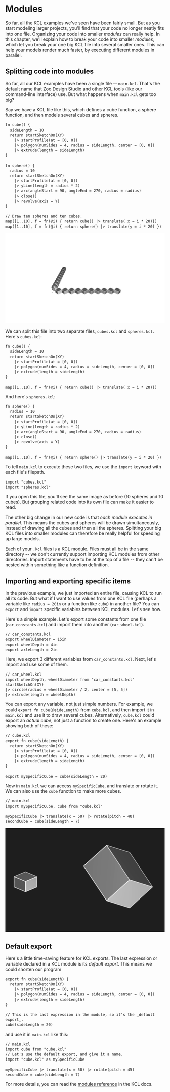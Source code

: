 # Modules

<!-- toc -->

So far, all the KCL examples we've seen have been fairly small. But as you start modeling larger projects, you'll find that your code no longer neatly fits into one file. Organizing your code into smaller _modules_ can really help. In this chapter, we'll explain how to break your code into smaller _modules_, which let you break your one big KCL file into several smaller ones. This can help your models render much faster, by executing different modules in parallel.

## Splitting code into modules

So far, all our KCL examples have been a single file -- `main.kcl`. That's the default name that Zoo Design Studio and other KCL tools (like our command-line interface) use. But what happens when `main.kcl` gets too big? 

Say we have a KCL file like this, which defines a cube function, a sphere function, and then models several cubes and spheres.

```kcl=cubes_and_spheres
fn cube() {
  sideLength = 10
  return startSketchOn(XY)
    |> startProfile(at = [0, 0])
    |> polygon(numSides = 4, radius = sideLength, center = [0, 0])
    |> extrude(length = sideLength)
}

fn sphere() {
  radius = 10
  return startSketchOn(XY)
    |> startProfile(at = [0, 0])
    |> yLine(length = radius * 2)
    |> arc(angleStart = 90, angleEnd = 270, radius = radius)
    |> close()
    |> revolve(axis = Y)
}

// Draw ten spheres and ten cubes.
map([1..10], f = fn(@i) { return cube() |> translate( x = i * 20)})
map([1..10], f = fn(@i) { return sphere() |> translate(y = i * 20) })
```

![Several cubes and spheres](images/dynamic/cubes_and_spheres.png)

We can split this file into two separate files, `cubes.kcl` and `spheres.kcl`. Here's `cubes.kcl`:

```kcl
fn cube() {
  sideLength = 10
  return startSketchOn(XY)
    |> startProfile(at = [0, 0])
    |> polygon(numSides = 4, radius = sideLength, center = [0, 0])
    |> extrude(length = sideLength)
}

map([1..10], f = fn(@i) { return cube() |> translate( x = i * 20)})
```

And here's `spheres.kcl`:

```kcl
fn sphere() {
  radius = 10
  return startSketchOn(XY)
    |> startProfile(at = [0, 0])
    |> yLine(length = radius * 2)
    |> arc(angleStart = 90, angleEnd = 270, radius = radius)
    |> close()
    |> revolve(axis = Y)
}

map([1..10], f = fn(@i) { return sphere() |> translate(y = i * 20) })
```

To tell `main.kcl` to execute these two files, we use the `import` keyword with each file's filepath.

```kcl
import "cubes.kcl"
import "spheres.kcl"
```

If you open this file, you'll see the same image as before (10 spheres and 10 cubes). But grouping related code into its own file can make it easier to read.

The other big change in our new code is that _each module executes in parallel_. This means the cubes and spheres will be drawn simultaneously, instead of drawing all the cubes and then all the spheres. Splitting your big KCL files into smaller modules can therefore be really helpful for speeding up large models.

Each of your `.kcl` files is a KCL module. Files must all be in the same directory -- we don't currently support importing KCL modules from other directories. Import statements have to be at the top of a file -- they can't be nested within something like a function definition.

## Importing and exporting specific items

In the previous example, we just imported an entire file, causing KCL to run all its code. But what if I want to use values from one KCL file (perhaps a variable like `radius = 20in` or a function like `cube`) in another file? You can `export` and `import` specific variables between KCL modules. Let's see how.

Here's a simple example. Let's export some constants from one file (`car_constants.kcl`) and import them into another (`car_wheel.kcl`).

```kcl
// car_constants.kcl
export wheelDiameter = 15in
export wheelDepth = 4in
export axleLength = 2in
```

Here, we export 3 different variables from `car_constants.kcl`. Next, let's import and use some of them.

```kcl
// car_wheel.kcl
import wheelDepth, wheelDiameter from "car_constants.kcl"
startSketchOn(XY)
|> circle(radius = wheelDiameter / 2, center = [5, 5])
|> extrude(length = wheelDepth)
```

You can export any variable, not just simple numbers. For example, we could `export fn cube(@sideLength)` from `cube.kcl`, and then import it in `main.kcl` and use it to draw several cubes. Alternatively, `cube.kcl` could export an _actual cube_, not just a function to create one. Here's an example showing both of these:

```kcl
// cube.kcl
export fn cube(sideLength) {
  return startSketchOn(XY)
    |> startProfile(at = [0, 0])
    |> polygon(numSides = 4, radius = sideLength, center = [0, 0])
    |> extrude(length = sideLength)
}

export mySpecificCube = cube(sideLength = 20)
```

Now in `main.kcl` we can access `mySpecificCube`, and translate or rotate it. We can also use the `cube` function to make more cubes.

```kcl
// main.kcl
import mySpecificCube, cube from "cube.kcl"

mySpecificCube |> translate(x = 50) |> rotate(pitch = 40)
secondCube = cube(sideLength = 7)
```

![The imported specific cube, and a second cube created from the imported `fn cube`](images/static/two_cubes_import.png)

## Default export

Here's a little time-saving feature for KCL exports. The last expression or variable declared in a KCL module is its _default export_. This means we could shorten our program

```kcl
export fn cube(sideLength) {
  return startSketchOn(XY)
    |> startProfile(at = [0, 0])
    |> polygon(numSides = 4, radius = sideLength, center = [0, 0])
    |> extrude(length = sideLength)
}

// This is the last expression in the module, so it's the _default export_.
cube(sideLength = 20)
```

and use it in `main.kcl` like this:

```kcl
// main.kcl
import cube from "cube.kcl"
// Let's use the default export, and give it a name.
import "cube.kcl" as mySpecificCube

mySpecificCube |> translate(x = 50) |> rotate(pitch = 45)
secondCube = cube(sideLength = 7)
```

For more details, you can read the [modules reference] in the KCL docs.

[modules reference]: https://zoo.dev/docs/kcl-lang/modules
